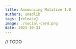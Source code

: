 ```yaml
---
title: Announcing Mutative 1.0
authors: unadlib
tags: [release]
image: ./social-card.png
date: 2023-10-31
---
```


// TODO
